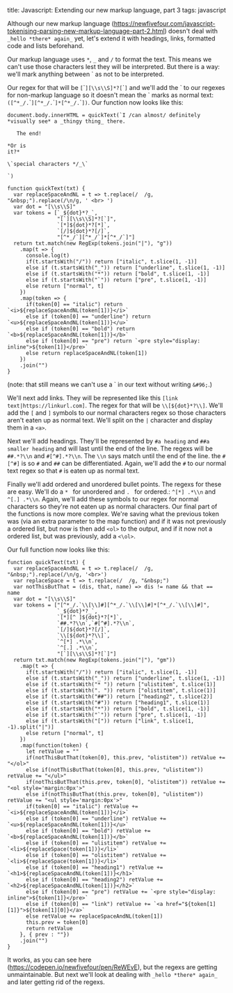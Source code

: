 title: Javascript: Extending our new markup language, part 3
tags: javascript

Although our new markup language (https://newfivefour.com/javascript-tokenising-parsing-new-markup-language-part-2.html) doesn't deal with `_hello *there* again_` yet,  let's extend it with headings, links, formatted code and lists beforehand.

Our markup language uses `*`, `_` and `/` to format the text. This means we can't use those characters lest they will be interpreted. But there is a way: we'll mark anything between &#96; as not to be interpreted.

Our regex for that will be `[`&#96;`][\\s\\S]*?[`&#96;`]` and we'll add the &#96; to our regexes for non-markup language so it doesn't mean the &#96; marks as normal text: `([^*_/.`&#96;`][^*_/.`&#96;`]*[^*_/.`&#96;`])`. Our function now looks like this:

```
document.body.innerHTML = quickText(`I /can almost/ definitely *visually see* a _thingy thing_ there.

   The end!

*Or is
it?*

\`special characters */_\`

`)

function quickText(txt) {
  var replaceSpaceAndNL = t => t.replace(/  /g, "&nbsp;").replace(/\n/g, ' <br> ')
  var dot = "[\\s\\S]"
  var tokens = [`_${dot}*?_`, 
                "[`][\\s\\S]*?[`]",
                `[*]${dot}*?[*]`, 
                `[/]${dot}*?[/]`, 
                "[^*_/`][^*_/`]*[^*_/`]"]
  return txt.match(new RegExp(tokens.join("|"), "g"))
    .map(t => {
      console.log(t)
      if(t.startsWith("/")) return ["italic", t.slice(1, -1)]
      else if (t.startsWith("_")) return ["underline", t.slice(1, -1)]
      else if (t.startsWith("*")) return ["bold", t.slice(1, -1)]
      else if (t.startsWith("`")) return ["pre", t.slice(1, -1)]
      else return ["normal", t]
    })
    .map(token => {
      if(token[0] == "italic") return `<i>${replaceSpaceAndNL(token[1])}</i>`
      else if (token[0] == "underline") return `<u>${replaceSpaceAndNL(token[1])}</u>`
      else if (token[0] == "bold") return `<b>${replaceSpaceAndNL(token[1])}</b>`
      else if (token[0] == "pre") return `<pre style="display: inline">${token[1]}</pre>`
      else return replaceSpaceAndNL(token[1])
    })
    .join("")
}
```

(note: that still means we can't use a &#96; in our text without writing `&#96;`.)

We'll next add links. They will be represented like this `[link text|https://linkurl.com]`. The regex for that will be `\\[${dot}*?\\]`. We'll add the `[` and `]` symbols to our normal characters regex so those characters aren't eaten up as normal text. We'll split on the `|` character and display them in a `<a>`.

Next we'll add headings. They'll be represented by `#a heading` and `##a smaller heading` and will last until the end of the line. The regexs will be `##.*?\\n` and `#[^#].*?\\n`. The `\\n` says match until the end of the line. the `#[^#]` is so `#` and `##` can be differentiated. Again, we'll add the `#` to our normal text regex so that `#` is eaten up as normal text.

Finally we'll add ordered and unordered bullet points. The regexs for these are easy. We'll do a `* ` for unordered and `. ` for ordered.: `^[*] .*\\n` and `^[.] .*\\n`. Again, we'll add these symbols to our regex for normal characters so they're not eaten up as normal characters. Our final part of the functions is now more complex. We're saving what the previous token was (via an extra parameter to the map function) and if it was not previously a ordered list, but now is then add `<ol>` to the output, and if it now not a ordered list, but was previously, add a `<\ol>`.

Our full function now looks like this:

```
function quickText(txt) {
  var replaceSpaceAndNL = t => t.replace(/  /g, "&nbsp;").replace(/\n/g, '<br>')
  var replaceSpace = t => t.replace(/  /g, "&nbsp;")
  var notThisButThat = (dis, that, name) => dis != name && that == name
  var dot = "[\\s\\S]"
  var tokens = ["[^*_/.`\\[\\]#][^*_/.`\\[\\]#]*[^*_/.`\\[\\]#]", 
                `_${dot}*?_`,
                `[*][^ ]${dot}*?[*]`,
                `##.*?\\n`,`#[^#].*?\\n`,
                `[/]${dot}*?[/]`,
                `\\[${dot}*?\\]`,
                `^[*] .*\\n`,
                `^[.] .*\\n`,
                "[`][\\s\\S]*?[`]"]
  return txt.match(new RegExp(tokens.join("|"), "gm"))
    .map(t => {
      if(t.startsWith("/")) return ["italic", t.slice(1, -1)]
      else if (t.startsWith("_")) return ["underline", t.slice(1, -1)]
      else if (t.startsWith("* ")) return ["ulistitem", t.slice(1)]
      else if (t.startsWith(". ")) return ["olistitem", t.slice(1)]
      else if (t.startsWith("##")) return ["heading2", t.slice(2)]
      else if (t.startsWith("#")) return ["heading1", t.slice(1)]
      else if (t.startsWith("*")) return ["bold", t.slice(1, -1)]
      else if (t.startsWith("`")) return ["pre", t.slice(1, -1)]
      else if (t.startsWith("[")) return ["link", t.slice(1, -1).split("|")]
      else return ["normal", t]
    })
    .map(function(token) {
      let retValue = ""
      if(notThisButThat(token[0], this.prev, "olistitem")) retValue += "</ol>"
      else if(notThisButThat(token[0], this.prev, "ulistitem")) retValue += "</ul>"
      if(notThisButThat(this.prev, token[0], "olistitem")) retValue += "<ol style='margin:0px'>"
      else if(notThisButThat(this.prev, token[0], "ulistitem")) retValue += "<ul style='margin:0px'>"      
      if(token[0] == "italic") retValue += `<i>${replaceSpaceAndNL(token[1])}</i>`
      else if (token[0] == "underline") retValue += `<u>${replaceSpaceAndNL(token[1])}</u>`
      else if (token[0] == "bold") retValue += `<b>${replaceSpaceAndNL(token[1])}</b>`
      else if (token[0] == "ulistitem") retValue += `<li>${replaceSpace(token[1])}</li>`
      else if (token[0] == "olistitem") retValue += `<li>${replaceSpace(token[1])}</li>`
      else if (token[0] == "heading1") retValue += `<h1>${replaceSpaceAndNL(token[1])}</h1>`
      else if (token[0] == "heading2") retValue += `<h2>${replaceSpaceAndNL(token[1])}</h2>`
      else if (token[0] == "pre") retValue += `<pre style="display: inline">${token[1]}</pre>`
      else if (token[0] == "link") retValue += `<a href="${token[1][1]}">${token[1][0]}</a>`
      else retValue += replaceSpaceAndNL(token[1])
      this.prev = token[0]
      return retValue
    }, { prev : ""})
    .join("")
}
```

It works, as you can see here (https://codepen.io/newfivefour/pen/ReWEvE), but the regexs are getting unmaintainable. But next we'll look at dealing with `_hello *there* again_` and later getting rid of the regexs.

